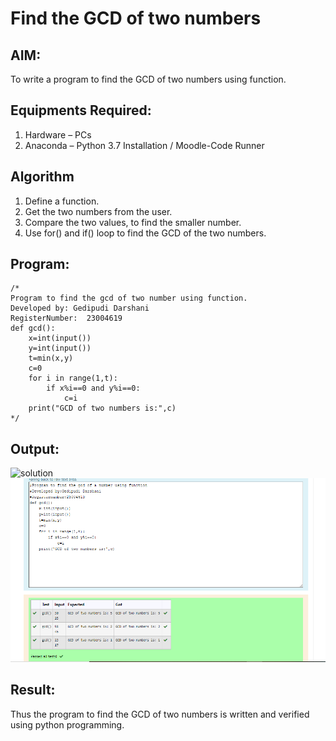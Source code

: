 # Find the GCD of two numbers

## AIM:
To write a program to find the GCD of two numbers using function.

## Equipments Required:
1. Hardware – PCs
2. Anaconda – Python 3.7 Installation / Moodle-Code Runner

## Algorithm
1. Define a function.
2. Get the two numbers from the user.
3. Compare the two values, to find the smaller number.
4. Use for() and if() loop to find the GCD of the two numbers.

## Program:
```
/*
Program to find the gcd of two number using function.
Developed by: Gedipudi Darshani
RegisterNumber:  23004619
def gcd():
    x=int(input())
    y=int(input())
    t=min(x,y)
    c=0
    for i in range(1,t):
        if x%i==0 and y%i==0:
            c=i
    print("GCD of two numbers is:",c)
*/
```

## Output:
![solution](gcd.png) 
![solution](output2.png)
## Result:
Thus the program to find the GCD of two numbers is written and verified using python programming.
